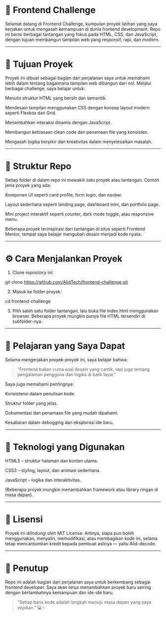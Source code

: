 # 🧩 Frontend Challenge

Selamat datang di Frontend Challenge, kumpulan proyek latihan yang saya kerjakan untuk mengasah kemampuan di dunia frontend development.
Repo ini berisi berbagai tantangan yang fokus pada HTML, CSS, dan JavaScript, dengan tujuan membangun tampilan web yang responsif, rapi, dan modern.


---

# 🎯 Tujuan Proyek

Proyek ini dibuat sebagai bagian dari perjalanan saya untuk memahami lebih dalam tentang bagaimana tampilan web dibangun dari nol.
Melalui berbagai challenge, saya belajar untuk:

Menulis struktur HTML yang bersih dan semantik.

Mendesain tampilan menggunakan CSS dengan konsep layout modern seperti Flexbox dan Grid.

Menambahkan interaksi dinamis dengan JavaScript.

Membangun kebiasaan clean code dan penamaan file yang konsisten.

Mengasah logika berpikir dan kreativitas dalam menyelesaikan masalah.



---

# 📁 Struktur Repo

Setiap folder di dalam repo ini mewakili satu proyek atau tantangan.
Contoh jenis proyek yang ada:

Komponen UI seperti card profile, form login, dan navbar.

Layout sederhana seperti landing page, dashboard mini, dan portfolio page.

Mini project interaktif seperti counter, dark mode toggle, atau responsive menu.


Beberapa proyek terinspirasi dari tantangan di situs seperti Frontend Mentor, tempat saya belajar mengubah desain menjadi kode nyata.


---

# ⚙️ Cara Menjalankan Proyek

1. Clone repository ini:

git clone https://github.com/AlidTech/frontend-challenge.git


2. Masuk ke folder proyek:

cd frontend-challenge


3. Pilih salah satu folder tantangan, lalu buka file index.html menggunakan browser.
Beberapa proyek mungkin punya file HTML tersendiri di subfolder-nya.




---

# 🧠 Pelajaran yang Saya Dapat

Selama mengerjakan proyek-proyek ini, saya belajar bahwa:

> “Frontend bukan cuma soal desain yang cantik, tapi juga tentang pengalaman pengguna dan logika di balik layar.”



Saya juga memahami pentingnya:

Konsistensi dalam penulisan kode.

Struktur folder yang jelas.

Dokumentasi dan penamaan file yang mudah dipahami.

Kesabaran dalam debugging dan eksplorasi ide baru.



---

# 🚀 Teknologi yang Digunakan

HTML5 – struktur halaman dan konten utama.

CSS3 – styling, layout, dan animasi sederhana.

JavaScript – logika dan interaktivitas.

(Beberapa proyek mungkin menambahkan framework atau library ringan di masa depan).



---

# 📜 Lisensi

Proyek ini dilindungi oleh MIT License.
Artinya, siapa pun boleh menggunakan, menyalin, memodifikasi, atau membagikan kode ini, selama tetap mencantumkan kredit kepada pembuat aslinya — yaitu Alid-decode.


---

# 💬 Penutup

Repo ini adalah bagian dari perjalanan saya untuk berkembang sebagai frontend developer.
Saya akan terus menambahkan proyek baru seiring dengan bertambahnya kemampuan dan ide-ide baru.

> “Setiap baris kode adalah langkah menuju masa depan yang saya impikan.” 💻✨
